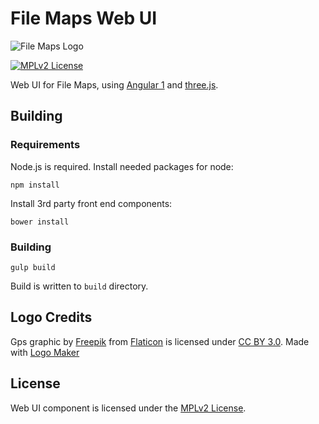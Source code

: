 # File Maps Web UI

![File Maps Logo](https://codeboy.fi/filemaps_logo.png)

[![MPLv2 License](https://img.shields.io/badge/license-MPLv2-blue.svg?style=flat-square)](https://www.mozilla.org/MPL/2.0/)

Web UI for File Maps, using [Angular 1][2] and [three.js][3].

## Building

### Requirements

Node.js is required. Install needed packages for node:

    npm install

Install 3rd party front end components:

    bower install

### Building

    gulp build

Build is written to `build` directory.

## Logo Credits

Gps graphic by [Freepik][4] from [Flaticon][5] is licensed under [CC BY 3.0][6]. Made with [Logo Maker][7]

## License

Web UI component is licensed under the [MPLv2 License][1].

[1]: https://github.com/filemaps/filemaps-webui/blob/master/LICENSE
[2]: https://angularjs.org
[3]: https://threejs.org
[4]: http://www.flaticon.com/authors/freepik
[5]: http://www.flaticon.com
[6]: http://creativecommons.org/licenses/by/3.0/
[7]: http://logomakr.com
